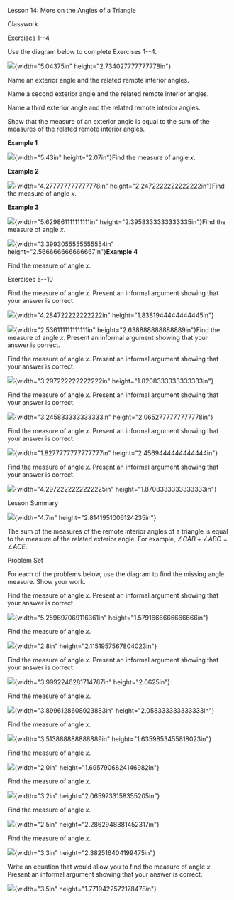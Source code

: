Lesson 14: More on the Angles of a Triangle

Classwork

Exercises 1--4

Use the diagram below to complete Exercises 1--4.

![](.\grade8lessonsmd\media/media/image1.png){width="5.04375in"
height="2.734027777777778in"}

Name an exterior angle and the related remote interior angles.

Name a second exterior angle and the related remote interior angles.

Name a third exterior angle and the related remote interior angles.

Show that the measure of an exterior angle is equal to the sum of the
measures of the related remote interior angles.

**Example 1**

![](.\grade8lessonsmd\media/media/image2.png){width="5.43in"
height="2.07in"}Find the measure of angle $x$.

**Example 2**

![](.\grade8lessonsmd\media/media/image3.png){width="4.277777777777778in"
height="2.2472222222222222in"}Find the measure of angle $x$.

**Example 3**

![](.\grade8lessonsmd\media/media/image4.png){width="5.629861111111111in"
height="2.3958333333333335in"}Find the measure of angle $x$.

![](.\grade8lessonsmd\media/media/image5.png){width="3.3993055555555554in"
height="2.566666666666667in"}**Example 4**

Find the measure of angle $x$.

Exercises 5--10

Find the measure of angle $x$. Present an informal argument showing that
your answer is correct.

![](.\grade8lessonsmd\media/media/image6.png){width="4.284722222222222in"
height="1.8381944444444445in"}

![](.\grade8lessonsmd\media/media/image7.png){width="2.536111111111111in"
height="2.638888888888889in"}Find the measure of angle $x$. Present an
informal argument showing that your answer is correct.

Find the measure of angle $x$. Present an informal argument showing that
your answer is correct.

![](.\grade8lessonsmd\media/media/image8.png){width="3.297222222222222in"
height="1.8208333333333333in"}

Find the measure of angle $x$. Present an informal argument showing that
your answer is correct.

![](.\grade8lessonsmd\media/media/image9.png){width="3.245833333333333in"
height="2.0652777777777778in"}

Find the measure of angle $x$. Present an informal argument showing that
your answer is correct.

![](.\grade8lessonsmd\media/media/image10.png){width="1.8277777777777777in"
height="2.4569444444444444in"}

Find the measure of angle $x$. Present an informal argument showing that
your answer is correct.

![](.\grade8lessonsmd\media/media/image11.png){width="4.2972222222222225in"
height="1.8708333333333333in"}

Lesson Summary

![](.\grade8lessonsmd\media/media/image120.png){width="4.7in"
height="2.8141951006124235in"}

The sum of the measures of the remote interior angles of a triangle is
equal to the measure of the related exterior angle. For example,
$\angle CAB + \angle ABC = \angle ACE.$

Problem Set

For each of the problems below, use the diagram to find the missing
angle measure. Show your work.

Find the measure of angle $x$. Present an informal argument showing that
your answer is correct.

![](.\grade8lessonsmd\media/media/image13.png){width="5.259697069116361in"
height="1.5791666666666666in"}

Find the measure of angle $x$.

![](.\grade8lessonsmd\media/media/image14.png){width="2.8in"
height="2.1151957567804023in"}

Find the measure of angle $x$. Present an informal argument showing that
your answer is correct.

![](.\grade8lessonsmd\media/media/image15.png){width="3.9992246281714787in"
height="2.0625in"}

Find the measure of angle $x$.

![](.\grade8lessonsmd\media/media/image16.png){width="3.8996128608923883in"
height="2.058333333333333in"}

Find the measure of angle $x$.

![](.\grade8lessonsmd\media/media/image17.png){width="3.513888888888889in"
height="1.6359853455818023in"}

Find the measure of angle $x$.

![](.\grade8lessonsmd\media/media/image18.png){width="2.0in"
height="1.6957906824146982in"}

Find the measure of angle $x$.

![](.\grade8lessonsmd\media/media/image19.png){width="3.2in"
height="2.0659733158355205in"}

Find the measure of angle $x$.

![](.\grade8lessonsmd\media/media/image20.png){width="2.5in"
height="2.2862948381452317in"}

Find the measure of angle $x$.

![](.\grade8lessonsmd\media/media/image21.png){width="3.3in"
height="2.382516404199475in"}

Write an equation that would allow you to find the measure of angle $x$.
Present an informal argument showing that your answer is correct.

![](.\grade8lessonsmd\media/media/image22.png){width="3.5in"
height="1.7719422572178478in"}
